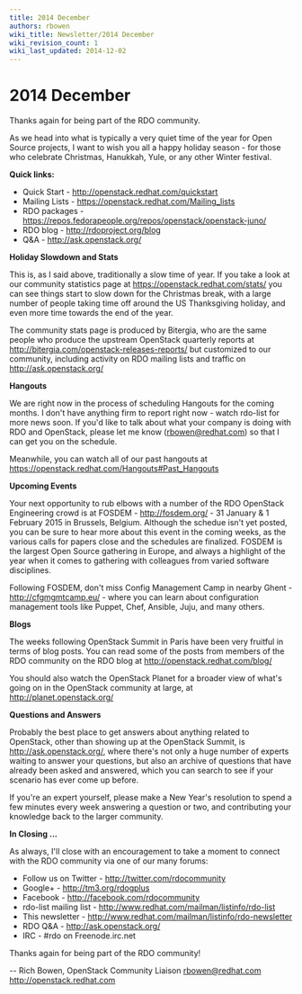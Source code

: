 ```yaml
---
title: 2014 December
authors: rbowen
wiki_title: Newsletter/2014 December
wiki_revision_count: 1
wiki_last_updated: 2014-12-02
---
```


# 2014 December

Thanks again for being part of the RDO community.

As we head into what is typically a very quiet time of the year for Open Source projects, I want to wish you all a happy holiday season - for those who celebrate Christmas, Hanukkah, Yule, or any other Winter festival.

**Quick links:**

*   Quick Start - <http://openstack.redhat.com/quickstart>
*   Mailing Lists - <https://openstack.redhat.com/Mailing_lists>
*   RDO packages - <https://repos.fedorapeople.org/repos/openstack/openstack-juno/>
*   RDO blog - <http://rdoproject.org/blog>
*   Q&A - <http://ask.openstack.org/>

**Holiday Slowdown and Stats**

This is, as I said above, traditionally a slow time of year. If you take a look at our community statistics page at <https://openstack.redhat.com/stats/> you can see things start to slow down for the Christmas break, with a large number of people taking time off around the US Thanksgiving holiday, and even more time towards the end of the year.

The community stats page is produced by Bitergia, who are the same people who produce the upstream OpenStack quarterly reports at <http://bitergia.com/openstack-releases-reports/> but customized to our community, including activity on RDO mailing lists and traffic on <http://ask.openstack.org/>

**Hangouts**

We are right now in the process of scheduling Hangouts for the coming months. I don't have anything firm to report right now - watch rdo-list for more news soon. If you'd like to talk about what your company is doing with RDO and OpenStack, please let me know (rbowen@redhat.com) so that I can get you on the schedule.

Meanwhile, you can watch all of our past hangouts at <https://openstack.redhat.com/Hangouts#Past_Hangouts>

**Upcoming Events**

Your next opportunity to rub elbows with a number of the RDO OpenStack Engineering crowd is at FOSDEM - <http://fosdem.org/> - 31 January & 1 February 2015 in Brussels, Belgium. Although the schedue isn't yet posted, you can be sure to hear more about this event in the coming weeks, as the various calls for papers close and the schedules are finalized. FOSDEM is the largest Open Source gathering in Europe, and always a highlight of the year when it comes to gathering with colleagues from varied software disciplines.

Following FOSDEM, don't miss Config Management Camp in nearby Ghent - <http://cfgmgmtcamp.eu/> - where you can learn about configuration management tools like Puppet, Chef, Ansible, Juju, and many others.

**Blogs**

The weeks following OpenStack Summit in Paris have been very fruitful in terms of blog posts. You can read some of the posts from members of the RDO community on the RDO blog at <http://openstack.redhat.com/blog/>

You should also watch the OpenStack Planet for a broader view of what's going on in the OpenStack community at large, at <http://planet.openstack.org/>

**Questions and Answers**

Probably the best place to get answers about anything related to OpenStack, other than showing up at the OpenStack Summit, is <http://ask.openstack.org/>, where there's not only a huge number of experts waiting to answer your questions, but also an archive of questions that have already been asked and answered, which you can search to see if your scenario has ever come up before.

If you're an expert yourself, please make a New Year's resolution to spend a few minutes every week answering a question or two, and contributing your knowledge back to the larger community.

**In Closing ...**

As always, I'll close with an encouragement to take a moment to connect with the RDO community via one of our many forums:

*   Follow us on Twitter - <http://twitter.com/rdocommunity>
*   Google+ - <http://tm3.org/rdogplus>
*   Facebook - <http://facebook.com/rdocommunity>
*   rdo-list mailing list - <http://www.redhat.com/mailman/listinfo/rdo-list>
*   This newsletter - <http://www.redhat.com/mailman/listinfo/rdo-newsletter>
*   RDO Q&A - <http://ask.openstack.org/>
*   IRC - #rdo on Freenode.irc.net

Thanks again for being part of the RDO community!

-- Rich Bowen, OpenStack Community Liaison rbowen@redhat.com <http://openstack.redhat.com>
